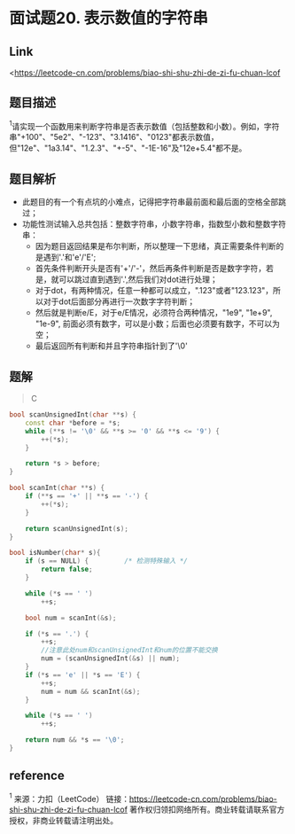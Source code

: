 # **面试题20. 表示数值的字符串**

## **Link**

<https://leetcode-cn.com/problems/biao-shi-shu-zhi-de-zi-fu-chuan-lcof

## **题目描述**

$^1$请实现一个函数用来判断字符串是否表示数值（包括整数和小数）。例如，字符串"+100"、"5e2"、"-123"、"3.1416"、"0123"都表示数值，但"12e"、"1a3.14"、"1.2.3"、"+-5"、"-1E-16"及"12e+5.4"都不是。

## **题目解析**

* 此题目的有一个有点坑的小难点，记得把字符串最前面和最后面的空格全部跳过；
* 功能性测试输入总共包括：整数字符串，小数字符串，指数型小数和整数字符串：
  * 因为题目返回结果是布尔判断，所以整理一下思绪，真正需要条件判断的是遇到'.'和'e'/'E';
  * 首先条件判断开头是否有'+'/'-'，然后再条件判断是否是数字字符，若是，就可以跳过直到遇到'.',然后我们对dot进行处理；
  * 对于dot，有两种情况，任意一种都可以成立，".123"或者"123.123"，所以对于dot后面部分再进行一次数字字符判断；
  * 然后就是判断e/E，对于e/E情况，必须符合两种情况，"1e9", "1e+9", "1e-9", 前面必须有数字，可以是小数；后面也必须要有数字，不可以为空；
  * 最后返回所有判断和并且字符串指针到了'\0'

## **题解**

>C

```cpp
bool scanUnsignedInt(char **s) {
    const char *before = *s;
    while (**s != '\0' && **s >= '0' && **s <= '9') {
        ++(*s);
    }

    return *s > before;
}

bool scanInt(char **s) {
    if (**s == '+' || **s == '-') {
        ++(*s);
    }

    return scanUnsignedInt(s);
}

bool isNumber(char* s){
    if (s == NULL) {         /* 检测特殊输入 */
        return false;
    }

    while (*s == ' ')
        ++s;

    bool num = scanInt(&s);

    if (*s == '.') {
        ++s;
        //注意此处num和scanUnsignedInt和num的位置不能交换
        num = (scanUnsignedInt(&s) || num);
    }
    if (*s == 'e' || *s == 'E') {
        ++s;
        num = num && scanInt(&s);
    }

    while (*s == ' ')
        ++s;

    return num && *s == '\0';
}
```

## **reference**

$^1$ 来源：力扣（LeetCode）
链接：https://leetcode-cn.com/problems/biao-shi-shu-zhi-de-zi-fu-chuan-lcof
著作权归领扣网络所有。商业转载请联系官方授权，非商业转载请注明出处。